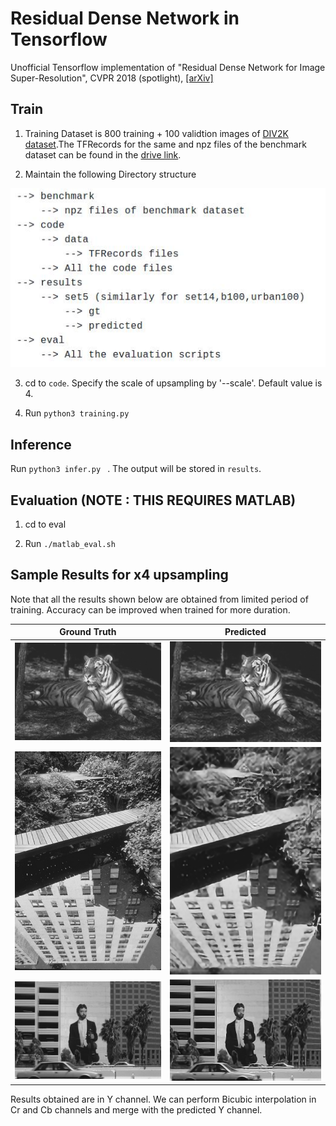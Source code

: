 # Residual Dense Network in Tensorflow
Unofficial Tensorflow implementation of "Residual Dense Network for Image Super-Resolution", CVPR 2018 (spotlight), [[arXiv]](https://arxiv.org/abs/1802.08797) 

## Train
1. Training Dataset is 800 training + 100 validtion images of [DIV2K dataset](https://data.vision.ee.ethz.ch/cvl/DIV2K/).The TFRecords for the same and npz files of the benchmark dataset can be found in the [drive link](https://drive.google.com/drive/folders/1HD3aXpLaJnctOF52N2WQZT5Lto-tA-nf?usp=sharing).

2. Maintain the following Directory structure

![Directory_Tree](Figs/directory_tree.jpg)

3. cd to `code`. Specify the scale of upsampling by '--scale'. Default value is 4. 

4. Run ```python3 training.py ``` 

## Inference
Run ```python3 infer.py ``` . The output will be stored in `results`.

## Evaluation (NOTE : THIS REQUIRES MATLAB)
1. cd to eval

2. Run `./matlab_eval.sh`

## Sample Results for x4 upsampling

Note that all the results shown below are obtained from limited period of training. Accuracy can be improved when trained for more duration.

|Ground Truth | Predicted|
-|-|
![](sample_results/1gt.png)|![](sample_results/1pred.png)|
![](sample_results/2gt.png)|![](sample_results/2pred.png)|
![](sample_results/3gt.png)|![](sample_results/3pred.png)|

Results obtained are in Y channel. We can perform Bicubic interpolation in Cr and Cb channels and merge with the predicted Y channel. 
